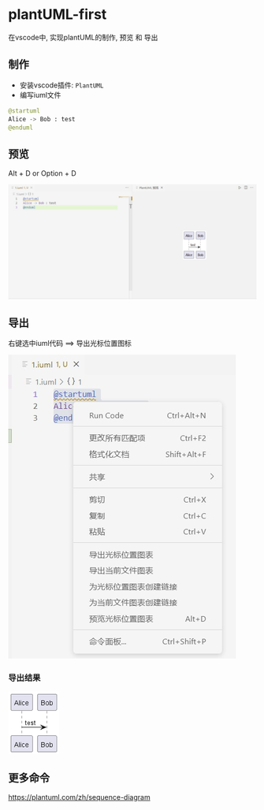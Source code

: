# plantUML-first
在vscode中, 实现plantUML的制作, 预览 和 导出

## 制作
- 安装vscode插件: `PlantUML`
- 编写iuml文件

``` python
@startuml
Alice -> Bob : test
@enduml

```

## 预览
Alt + D or Option + D

![](asset/1.jpg)

## 导出
右键选中iuml代码 ==> 导出光标位置图标

![](asset/2.jpg)

### 导出结果
![](out/1/1.png)

## 更多命令
https://plantuml.com/zh/sequence-diagram
